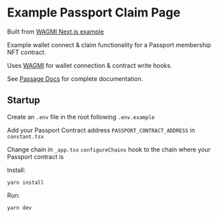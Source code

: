 # Example Passport Claim Page

Built from [WAGMI Next.js example](https://github.com/tmm/wagmi/tree/main/examples/next)

Example wallet connect & claim functionality for a Passport membership NFT contract.

Uses [WAGMI](https://wagmi.sh) for wallet connection & contract write hooks.

See [Passage Docs](https://docs.passage.xyz) for complete documentation.

## Startup

Create an `.env` file in the root following `.env.example`

Add your Passport Contract address `PASSPORT_CONTRACT_ADDRESS` in `constant.tsx`

Change chain in `_app.tsx` `configureChains` hook to the chain where your Passport contract is

Install:

```
yarn install
```

Run:

```
yarn dev
```
